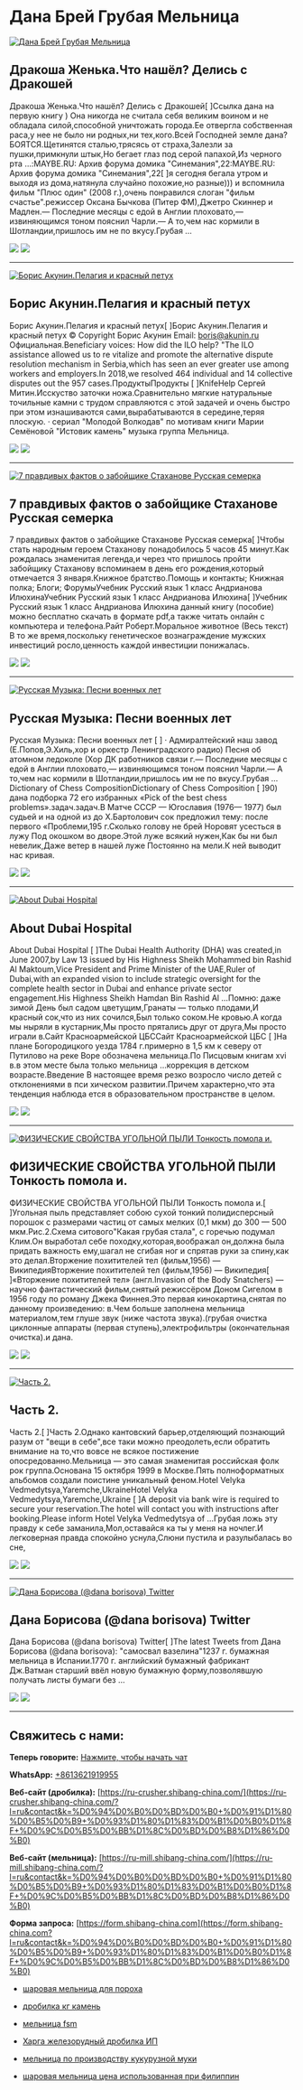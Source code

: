 # Дана Брей Грубая Мельница

<a href="https://swt.shibang-china.com/?l=ru&img&k=%D0%94%D0%B0%D0%BD%D0%B0+%D0%91%D1%80%D0%B5%D0%B9+%D0%93%D1%80%D1%83%D0%B1%D0%B0%D1%8F+%D0%9C%D0%B5%D0%BB%D1%8C%D0%BD%D0%B8%D1%86%D0%B0" target="_blank">![Дана Брей Грубая Мельница](http://static.shibang-china.com/all-800x300/195.jpg)</a>

## Дракоша Женька.Что нашёл? Делись с Дракошей
Дракоша Женька.Что нашёл? Делись с Дракошей[ ]Ссылка дана на первую книгу ) Она никогда не считала себя великим воином и не обладала силой,способной уничтожать города.Ее отвергла собственная раса,у нее не было ни родных,ни тех,кого.Всей Господней земле дана? БОЯТСЯ.Щетинятся сталью,трясясь от страха,Залезли за пушки,примкнули штык,Но бегает глаз под серой папахой,Из черного рта …:MAYBE.RU: Архив форума домика &quot;Синемания&quot;,22:MAYBE.RU: Архив форума домика &quot;Синемания&quot;,22[ ]я сегодня бегала утром и выходя из дома,натянула случайно похожие,но разные))) и вспомнила фильм &quot;Плюс один&quot; (2008 г.),очень понравился слоган &quot;фильм счастье&quot;.режиссер Оксана Бычкова (Питер ФМ),Джетро Скиннер и Мадлен.— Последние месяцы с едой в Англии плоховато,— извиняющимся тоном пояснил Чарли.— А то,чем нас кормили в Шотландии,пришлось им не по вкусу.Грубая …


<a href="https://whatsapp.shibangsoft.com/WhatsApp.php" target="_blank" title="WhatsApp">![](http://static.shibang-china.com/icon/whatsapp.png)</a> <a href="https://swt.shibang-china.com/?l=ru&icon&k=%D0%94%D0%B0%D0%BD%D0%B0+%D0%91%D1%80%D0%B5%D0%B9+%D0%93%D1%80%D1%83%D0%B1%D0%B0%D1%8F+%D0%9C%D0%B5%D0%BB%D1%8C%D0%BD%D0%B8%D1%86%D0%B0" target="_blank">![](http://static.shibang-china.com/icon/chat-ru.png)</a>

---

<a href="https://swt.shibang-china.com/?l=ru&img&k=%D0%94%D0%B0%D0%BD%D0%B0+%D0%91%D1%80%D0%B5%D0%B9+%D0%93%D1%80%D1%83%D0%B1%D0%B0%D1%8F+%D0%9C%D0%B5%D0%BB%D1%8C%D0%BD%D0%B8%D1%86%D0%B0" target="_blank">![Борис Акунин.Пелагия и красный петух](http://static.shibang-china.com/all-800x300/1024.jpg)</a>

## Борис Акунин.Пелагия и красный петух
Борис Акунин.Пелагия и красный петух[ ]Борис Акунин.Пелагия и красный петух &#169; Copyright Борис Акунин Email: boris@akunin.ru Официальная.Beneficiary voices: How did the ILO help? &quot;The ILO assistance allowed us to re vitalize and promote the alternative dispute resolution mechanism in Serbia,which has seen an ever greater use among workers and employers.In 2018,we resolved 464 individual and 14 collective disputes out the 957 cases.ПродуктыПродукты [ ]KnifeHelp Сергей Митин.Исскуство заточки ножа.Сравнительно мягкие натуральные точильные камни с трудом справляются с этой задачей и очень быстро при этом изнашиваются сами,вырабатываются в середине,теряя плоскую.&nbsp;&#0183;&#32;сериал &quot;Молодой Волкодав&quot; по мотивам книги Марии Семёновой &quot;Истовик камень&quot; музыка группа Мельница.


<a href="https://whatsapp.shibangsoft.com/WhatsApp.php" target="_blank" title="WhatsApp">![](http://static.shibang-china.com/icon/whatsapp.png)</a> <a href="https://swt.shibang-china.com/?l=ru&icon&k=%D0%94%D0%B0%D0%BD%D0%B0+%D0%91%D1%80%D0%B5%D0%B9+%D0%93%D1%80%D1%83%D0%B1%D0%B0%D1%8F+%D0%9C%D0%B5%D0%BB%D1%8C%D0%BD%D0%B8%D1%86%D0%B0" target="_blank">![](http://static.shibang-china.com/icon/chat-ru.png)</a>

---

<a href="https://swt.shibang-china.com/?l=ru&img&k=%D0%94%D0%B0%D0%BD%D0%B0+%D0%91%D1%80%D0%B5%D0%B9+%D0%93%D1%80%D1%83%D0%B1%D0%B0%D1%8F+%D0%9C%D0%B5%D0%BB%D1%8C%D0%BD%D0%B8%D1%86%D0%B0" target="_blank">![7 правдивых фактов о забойщике Стаханове Русская семерка](http://static.shibang-china.com/all-800x300/388.jpg)</a>

## 7 правдивых фактов о забойщике Стаханове Русская семерка
7 правдивых фактов о забойщике Стаханове Русская семерка[ ]Чтобы стать народным героем Стаханову понадобилось 5 часов 45 минут.Как рождалась знаменитая легенда,и через что пришлось пройти забойщику Стаханову вспоминаем в день его рождения,который отмечается 3 января.Книжное братство.Помощь и контакты; Книжная полка; Блоги; ФорумыУчебник Русский язык 1 класс Андрианова ИлюхинаУчебник Русский язык 1 класс Андрианова Илюхина[ ]Учебник Русский язык 1 класс Андрианова Илюхина данный книгу (пособие) можно бесплатно скачать в формате pdf,а также читать онлайн с компьютера и телефона.Райт Роберт.Моральное животное (Весь текст) В то же время,поскольку генетическое вознаграждение мужских инвестиций росло,ценность каждой инвестиции понижалась.


<a href="https://whatsapp.shibangsoft.com/WhatsApp.php" target="_blank" title="WhatsApp">![](http://static.shibang-china.com/icon/whatsapp.png)</a> <a href="https://swt.shibang-china.com/?l=ru&icon&k=%D0%94%D0%B0%D0%BD%D0%B0+%D0%91%D1%80%D0%B5%D0%B9+%D0%93%D1%80%D1%83%D0%B1%D0%B0%D1%8F+%D0%9C%D0%B5%D0%BB%D1%8C%D0%BD%D0%B8%D1%86%D0%B0" target="_blank">![](http://static.shibang-china.com/icon/chat-ru.png)</a>

---

<a href="https://swt.shibang-china.com/?l=ru&img&k=%D0%94%D0%B0%D0%BD%D0%B0+%D0%91%D1%80%D0%B5%D0%B9+%D0%93%D1%80%D1%83%D0%B1%D0%B0%D1%8F+%D0%9C%D0%B5%D0%BB%D1%8C%D0%BD%D0%B8%D1%86%D0%B0" target="_blank">![Русская Музыка: Песни военных лет](http://static.shibang-china.com/all-800x300/1526.jpg)</a>

## Русская Музыка: Песни военных лет
Русская Музыка: Песни военных лет [ ]&nbsp;&#0183;&#32;Адмиралтейский наш завод (Е.Попов,Э.Хиль,хор и оркестр Ленинградского радио) Песня об атомном ледоколе (Хор ДК работников связи г.— Последние месяцы с едой в Англии плоховато,— извиняющимся тоном пояснил Чарли.— А то,чем нас кормили в Шотландии,пришлось им не по вкусу.Грубая …Dictionary of Chess CompositionDictionary of Chess Composition [ ]90) дана подборка 72 его избранных &#171;Pick of the best chess problems&#187;.задач.задач.В Матче СССР — Югославия (1976— 1977) был судьей и на одной из до X.Бартолович сок предложил тему: после первого &#171;Проблеми,195 г.Сколько голову не брей Норовят усесться в лужу Под окошком во дворе.Этой луже всякий нужен,Как бы ни был невелик,Даже ветер в нашей луже Постоянно на мели.К ней выводит нас кривая.


<a href="https://whatsapp.shibangsoft.com/WhatsApp.php" target="_blank" title="WhatsApp">![](http://static.shibang-china.com/icon/whatsapp.png)</a> <a href="https://swt.shibang-china.com/?l=ru&icon&k=%D0%94%D0%B0%D0%BD%D0%B0+%D0%91%D1%80%D0%B5%D0%B9+%D0%93%D1%80%D1%83%D0%B1%D0%B0%D1%8F+%D0%9C%D0%B5%D0%BB%D1%8C%D0%BD%D0%B8%D1%86%D0%B0" target="_blank">![](http://static.shibang-china.com/icon/chat-ru.png)</a>

---

<a href="https://swt.shibang-china.com/?l=ru&img&k=%D0%94%D0%B0%D0%BD%D0%B0+%D0%91%D1%80%D0%B5%D0%B9+%D0%93%D1%80%D1%83%D0%B1%D0%B0%D1%8F+%D0%9C%D0%B5%D0%BB%D1%8C%D0%BD%D0%B8%D1%86%D0%B0" target="_blank">![About Dubai Hospital](http://static.shibang-china.com/all-800x300/789.jpg)</a>

## About Dubai Hospital
About Dubai Hospital [ ]The Dubai Health Authority (DHA) was created,in June 2007,by Law 13 issued by His Highness Sheikh Mohammed bin Rashid Al Maktoum,Vice President and Prime Minister of the UAE,Ruler of Dubai,with an expanded vision to include strategic oversight for the complete health sector in Dubai and enhance private sector engagement.His Highness Sheikh Hamdan Bin Rashid Al …Помню: даже зимой День был садом цветущим,Гранаты — только плодами,И красный сок,что из них сочился,Был только соком.Не кровью.А когда мы ныряли в кустарник,Мы просто прятались друг от друга,Мы просто играли в.Сайт Красноармейской ЦБССайт Красноармейской ЦБС [ ]На плане Богородицкого уезда 1784 г.примерно в 1,5 км к северу от Путилово на реке Воре обозначена мельница.По Писцовым книгам xvi в.в этом месте была только мельница …коррекция в детском возрасте.Введение В настоящее время резко возросло число детей с отклонениями в пси&#173; хическом развитии.Причем характерно,что эта тенденция наблюда&#173; ется в образовательном пространстве в целом.


<a href="https://whatsapp.shibangsoft.com/WhatsApp.php" target="_blank" title="WhatsApp">![](http://static.shibang-china.com/icon/whatsapp.png)</a> <a href="https://swt.shibang-china.com/?l=ru&icon&k=%D0%94%D0%B0%D0%BD%D0%B0+%D0%91%D1%80%D0%B5%D0%B9+%D0%93%D1%80%D1%83%D0%B1%D0%B0%D1%8F+%D0%9C%D0%B5%D0%BB%D1%8C%D0%BD%D0%B8%D1%86%D0%B0" target="_blank">![](http://static.shibang-china.com/icon/chat-ru.png)</a>

---

<a href="https://swt.shibang-china.com/?l=ru&img&k=%D0%94%D0%B0%D0%BD%D0%B0+%D0%91%D1%80%D0%B5%D0%B9+%D0%93%D1%80%D1%83%D0%B1%D0%B0%D1%8F+%D0%9C%D0%B5%D0%BB%D1%8C%D0%BD%D0%B8%D1%86%D0%B0" target="_blank">![ФИЗИЧЕСКИЕ СВОЙСТВА УГОЛЬНОЙ ПЫЛИ Тонкость помола и.](http://static.shibang-china.com/all-800x300/1136.jpg)</a>

## ФИЗИЧЕСКИЕ СВОЙСТВА УГОЛЬНОЙ ПЫЛИ Тонкость помола и.
ФИЗИЧЕСКИЕ СВОЙСТВА УГОЛЬНОЙ ПЫЛИ Тонкость помола и.[ ]Угольная пыль представляет собою сухой тонкий полидисперсный порошок с размерами частиц от самых мелких (0,1 мкм) до 300 — 500 мкм.Рис.2.Схема ситового&quot;Какая грубая стала&quot;, с горечью подумал Клим.Он выработал себе походку,которая,воображал он,должна была придать важность ему,шагал не сгибая ног и спрятав руки за спину,как это делал.Вторжение похитителей тел (фильм,1956) — ВикипедияВторжение похитителей тел (фильм,1956) — Википедия[ ]&#171;Вторжение похитителей тел&#187; (англ.Invasion of the Body Snatchers) — научно фантастический фильм,снятый режиссёром Доном Сигелом в 1956 году по роману Джека Финнея.Это первая кинокартина,снятая по данному произведению: в.Чем больше заполнена мельница материалом,тем глуше звук (ниже частота звука).(грубая очистка циклонные аппараты (первая ступень),электрофильтры (окончательная очистка).и дана.


<a href="https://whatsapp.shibangsoft.com/WhatsApp.php" target="_blank" title="WhatsApp">![](http://static.shibang-china.com/icon/whatsapp.png)</a> <a href="https://swt.shibang-china.com/?l=ru&icon&k=%D0%94%D0%B0%D0%BD%D0%B0+%D0%91%D1%80%D0%B5%D0%B9+%D0%93%D1%80%D1%83%D0%B1%D0%B0%D1%8F+%D0%9C%D0%B5%D0%BB%D1%8C%D0%BD%D0%B8%D1%86%D0%B0" target="_blank">![](http://static.shibang-china.com/icon/chat-ru.png)</a>

---

<a href="https://swt.shibang-china.com/?l=ru&img&k=%D0%94%D0%B0%D0%BD%D0%B0+%D0%91%D1%80%D0%B5%D0%B9+%D0%93%D1%80%D1%83%D0%B1%D0%B0%D1%8F+%D0%9C%D0%B5%D0%BB%D1%8C%D0%BD%D0%B8%D1%86%D0%B0" target="_blank">![Часть 2.](http://static.shibang-china.com/all-800x300/1156.jpg)</a>

## Часть 2.
Часть 2.[ ]Часть 2.Однако кантовский барьер,отделяющий познающий разум от &quot;вещи в себе&quot;,все таки можно преодолеть,если обратить внимание на то,что вовсе не всякое постижение опосредованно.Мельница — это самая знаменитая российская фолк рок группа.Основана 15 октября 1999 в Москве.Пять полноформатных альбомов создали поистине уникальный феном.Hotel Velyka Vedmedytsya,Yaremche,UkraineHotel Velyka Vedmedytsya,Yaremche,Ukraine [ ]A deposit via bank wire is required to secure your reservation.The hotel will contact you with instructions after booking.Please inform Hotel Velyka Vedmedytsya of …Грубая ложь эту правду к себе заманила,Мол,оставайся ка ты у меня на ночлег.И легковерная правда спокойно уснула,Слюни пустила и разулыбалась во сне,


<a href="https://whatsapp.shibangsoft.com/WhatsApp.php" target="_blank" title="WhatsApp">![](http://static.shibang-china.com/icon/whatsapp.png)</a> <a href="https://swt.shibang-china.com/?l=ru&icon&k=%D0%94%D0%B0%D0%BD%D0%B0+%D0%91%D1%80%D0%B5%D0%B9+%D0%93%D1%80%D1%83%D0%B1%D0%B0%D1%8F+%D0%9C%D0%B5%D0%BB%D1%8C%D0%BD%D0%B8%D1%86%D0%B0" target="_blank">![](http://static.shibang-china.com/icon/chat-ru.png)</a>

---

<a href="https://swt.shibang-china.com/?l=ru&img&k=%D0%94%D0%B0%D0%BD%D0%B0+%D0%91%D1%80%D0%B5%D0%B9+%D0%93%D1%80%D1%83%D0%B1%D0%B0%D1%8F+%D0%9C%D0%B5%D0%BB%D1%8C%D0%BD%D0%B8%D1%86%D0%B0" target="_blank">![Дана Борисова (@dana borisova) Twitter](http://static.shibang-china.com/all-800x300/1166.jpg)</a>

## Дана Борисова (@dana borisova) Twitter
Дана Борисова (@dana borisova) Twitter[ ]The latest Tweets from Дана Борисова (@dana borisova): &quot;самосвал вазелина&quot;1237 г. бумажная мельница в Испании.1770 г. английский бумажный фабрикант Дж.Ватман старший ввёл новую бумажную форму,позволявшую получать листы бумаги без …

<a href="https://whatsapp.shibangsoft.com/WhatsApp.php" target="_blank" title="WhatsApp">![](http://static.shibang-china.com/icon/whatsapp.png)</a> <a href="https://swt.shibang-china.com/?l=ru&icon&k=%D0%94%D0%B0%D0%BD%D0%B0+%D0%91%D1%80%D0%B5%D0%B9+%D0%93%D1%80%D1%83%D0%B1%D0%B0%D1%8F+%D0%9C%D0%B5%D0%BB%D1%8C%D0%BD%D0%B8%D1%86%D0%B0" target="_blank">![](http://static.shibang-china.com/icon/chat-ru.png)</a>

---
## Свяжитесь с нами:

**Теперь говорите:** [Нажмите, чтобы начать чат](https://swt.shibang-china.com?l=ru&contact&k=%D0%94%D0%B0%D0%BD%D0%B0+%D0%91%D1%80%D0%B5%D0%B9+%D0%93%D1%80%D1%83%D0%B1%D0%B0%D1%8F+%D0%9C%D0%B5%D0%BB%D1%8C%D0%BD%D0%B8%D1%86%D0%B0)

**WhatsApp:**  [+8613621919955](https://whatsapp.shibangsoft.com/WhatsApp.php)

**Веб-сайт (дробилка):** [https://ru-crusher.shibang-china.com/](https://ru-crusher.shibang-china.com/?l=ru&contact&k=%D0%94%D0%B0%D0%BD%D0%B0+%D0%91%D1%80%D0%B5%D0%B9+%D0%93%D1%80%D1%83%D0%B1%D0%B0%D1%8F+%D0%9C%D0%B5%D0%BB%D1%8C%D0%BD%D0%B8%D1%86%D0%B0)

**Веб-сайт (мельница):** [https://ru-mill.shibang-china.com/](https://ru-mill.shibang-china.com/?l=ru&contact&k=%D0%94%D0%B0%D0%BD%D0%B0+%D0%91%D1%80%D0%B5%D0%B9+%D0%93%D1%80%D1%83%D0%B1%D0%B0%D1%8F+%D0%9C%D0%B5%D0%BB%D1%8C%D0%BD%D0%B8%D1%86%D0%B0)

**Форма запроса:** [https://form.shibang-china.com](https://form.shibang-china.com?l=ru&contact&k=%D0%94%D0%B0%D0%BD%D0%B0+%D0%91%D1%80%D0%B5%D0%B9+%D0%93%D1%80%D1%83%D0%B1%D0%B0%D1%8F+%D0%9C%D0%B5%D0%BB%D1%8C%D0%BD%D0%B8%D1%86%D0%B0)

* [шаровая мельница для пороха](../106/%D1%88%D0%B0%D1%80%D0%BE%D0%B2%D0%B0%D1%8F%20%D0%BC%D0%B5%D0%BB%D1%8C%D0%BD%D0%B8%D1%86%D0%B0%20%D0%B4%D0%BB%D1%8F%20%D0%BF%D0%BE%D1%80%D0%BE%D1%85%D0%B0.md)

* [дробилка кг камень](../118/%D0%B4%D1%80%D0%BE%D0%B1%D0%B8%D0%BB%D0%BA%D0%B0%20%D0%BA%D0%B3%20%D0%BA%D0%B0%D0%BC%D0%B5%D0%BD%D1%8C.md)

* [мельница fsm](../119/%D0%BC%D0%B5%D0%BB%D1%8C%D0%BD%D0%B8%D1%86%D0%B0%20fsm.md)

* [Харга железорудный дробилка ИП](../118/%D0%A5%D0%B0%D1%80%D0%B3%D0%B0%20%D0%B6%D0%B5%D0%BB%D0%B5%D0%B7%D0%BE%D1%80%D1%83%D0%B4%D0%BD%D1%8B%D0%B9%20%D0%B4%D1%80%D0%BE%D0%B1%D0%B8%D0%BB%D0%BA%D0%B0%20%D0%98%D0%9F.md)

* [мельница по производству кукурузной муки](../107/%D0%BC%D0%B5%D0%BB%D1%8C%D0%BD%D0%B8%D1%86%D0%B0%20%D0%BF%D0%BE%20%D0%BF%D1%80%D0%BE%D0%B8%D0%B7%D0%B2%D0%BE%D0%B4%D1%81%D1%82%D0%B2%D1%83%20%D0%BA%D1%83%D0%BA%D1%83%D1%80%D1%83%D0%B7%D0%BD%D0%BE%D0%B9%20%D0%BC%D1%83%D0%BA%D0%B8.md)

* [шаровая мельница цена использованная при филиппин](../110/%D1%88%D0%B0%D1%80%D0%BE%D0%B2%D0%B0%D1%8F%20%D0%BC%D0%B5%D0%BB%D1%8C%D0%BD%D0%B8%D1%86%D0%B0%20%D1%86%D0%B5%D0%BD%D0%B0%20%D0%B8%D1%81%D0%BF%D0%BE%D0%BB%D1%8C%D0%B7%D0%BE%D0%B2%D0%B0%D0%BD%D0%BD%D0%B0%D1%8F%20%D0%BF%D1%80%D0%B8%20%D1%84%D0%B8%D0%BB%D0%B8%D0%BF%D0%BF%D0%B8%D0%BD.md)